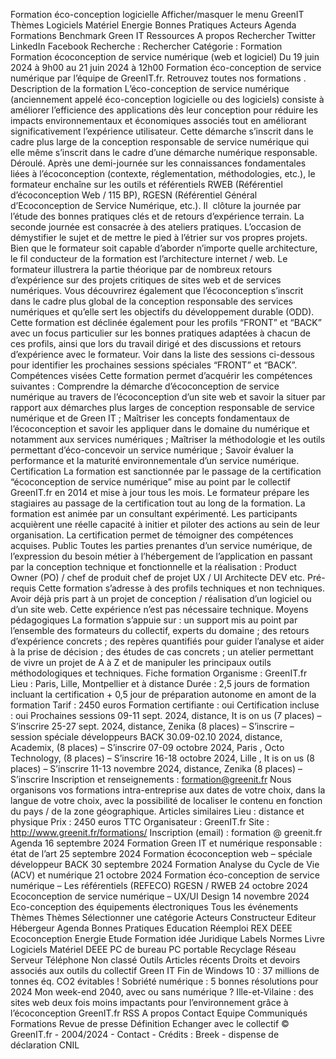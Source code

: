 Formation éco-conception logicielle Afficher/masquer le menu GreenIT Thèmes Logiciels Matériel Energie Bonnes Pratiques Acteurs Agenda Formations Benchmark Green IT Ressources A propos Rechercher Twitter LinkedIn Facebook Recherche : Rechercher Catégorie : Formation Formation écoconception de service numérique (web et logiciel) Du 19 juin 2024 à 9h00 au 21 juin 2024 à 12h00 Formation éco-conception de service numérique par l’équipe de GreenIT.fr. Retrouvez toutes nos formations . Description de la formation L’éco-conception de service numérique (anciennement appelé éco-conception logicielle ou des logiciels) consiste à améliorer l’efficience des applications dès leur conception pour réduire les impacts environnementaux et économiques associés tout en améliorant significativement l’expérience utilisateur. Cette démarche s’inscrit dans le cadre plus large de la conception responsable de service numérique qui elle même s’inscrit dans le cadre d’une démarche numérique responsable. Déroulé. Après une demi-journée sur les connaissances fondamentales liées à l’écoconception (contexte, réglementation, méthodologies, etc.), le formateur enchaîne sur les outils et référentiels RWEB (Référentiel d’écoconception Web / 115 BP), RGESN (Référentiel Général d’Ecoconception de Service Numérique, etc.). Il  clôture la journée par l’étude des bonnes pratiques clés et de retours d’expérience terrain. La seconde journée est consacrée à des ateliers pratiques. L’occasion de démystifier le sujet et de mettre le pied à l’étrier sur vos propres projets. Bien que le formateur soit capable d’aborder n’importe quelle architecture, le fil conducteur de la formation est l’architecture internet / web. Le formateur illustrera la partie théorique par de nombreux retours d’expérience sur des projets critiques de sites web et de services numériques. Vous découvrirez également que l’écoconception s’inscrit dans le cadre plus global de la conception responsable des services numériques et qu’elle sert les objectifs du développement durable (ODD). Cette formation est déclinée également pour les profils “FRONT” et “BACK” avec un focus particulier sur les bonnes pratiques adaptées à chacun de ces profils, ainsi que lors du travail dirigé et des discussions et retours d’expérience avec le formateur. Voir dans la liste des sessions ci-dessous pour identifier les prochaines sessions spéciales “FRONT” et “BACK”. Compétences visées Cette formation permet d’acquérir les compétences suivantes : Comprendre la démarche d’écoconception de service numérique au travers de l’écoconception d’un site web et savoir la situer par rapport aux démarches plus larges de conception responsable de service numérique et de Green IT ; Maîtriser les concepts fondamentaux de l’écoconception et savoir les appliquer dans le domaine du numérique et notamment aux services numériques ; Maîtriser la méthodologie et les outils permettant d’éco-concevoir un service numérique ; Savoir évaluer la performance et la maturité environnementale d’un service numérique. Certification La formation est sanctionnée par le passage de la certification “écoconception de service numérique” mise au point par le collectif GreenIT.fr en 2014 et mise à jour tous les mois. Le formateur prépare les stagiaires au passage de la certification tout au long de la formation. La formation est animée par un consultant expérimenté. Les participants acquièrent une réelle capacité à initier et piloter des actions au sein de leur organisation. La certification permet de témoigner des compétences acquises. Public Toutes les parties prenantes d’un service numérique, de l’expression du besoin métier à l’hébergement de l’application en passant par la conception technique et fonctionnelle et la réalisation : Product Owner (PO) / chef de produit chef de projet UX / UI Architecte DEV etc. Pré-requis Cette formation s’adresse à des profils techniques et non techniques. Avoir déjà pris part à un projet de conception / réalisation d’un logiciel ou d’un site web. Cette expérience n’est pas nécessaire technique. Moyens pédagogiques La formation s’appuie sur : un support mis au point par l’ensemble des formateurs du collectif, experts du domaine ; des retours d’expérience concrets ; des repères quantifiés pour guider l’analyse et aider à la prise de décision ; des études de cas concrets ; un atelier permettant de vivre un projet de A à Z et de manipuler les principaux outils méthodologiques et techniques. Fiche formation Organisme : GreenIT.fr Lieu : Paris, Lille, Montpellier et à distance Durée : 2,5 jours de formation incluant la certification + 0,5 jour de préparation autonome en amont de la formation Tarif : 2450 euros Formation certifiante : oui Certification incluse : oui Prochaines sessions 09-11 sept. 2024, distance, It is on us (7 places) – S’inscrire 25-27 sept. 2024, distance, Zenika (8 places) – S’inscrire – session spéciale développeurs BACK 30.09-02.10 2024, distance, Academix, (8 places) – S’inscrire 07-09 octobre 2024, Paris , Octo Technology, (8 places) – S’inscrire 16-18 octobre 2024, Lille , It is on us (8 places) – S’inscrire 11-13 novembre 2024, distance, Zenika (8 places) – S’inscrire Inscription et renseignements : formation@greenit.fr Nous organisons vos formations intra-entreprise aux dates de votre choix, dans la langue de votre choix, avec la possibilité de localiser le contenu en fonction du pays / de la zone géographique. Articles similaires Lieu : distance et physique Prix : 2450 euros TTC Organisateur : GreenIT.fr Site : http://www.greenit.fr/formations/ Inscription (email) : formation @ greenit.fr Agenda 16 septembre 2024 Formation Green IT et numérique responsable : état de l’art 25 septembre 2024 Formation écoconception web – spéciale développeur BACK 30 septembre 2024 Formation Analyse du Cycle de Vie (ACV) et numérique 21 octobre 2024 Formation éco-conception de service numérique – Les référentiels (REFECO) RGESN / RWEB 24 octobre 2024 Ecoconception de service numérique – UX/UI Design 14 novembre 2024 Eco-conception des équipements électroniques Tous les événements Thèmes Thèmes Sélectionner une catégorie Acteurs Constructeur Editeur Hébergeur Agenda Bonnes Pratiques Education Réemploi REX DEEE Ecoconception Energie Etude Formation idée Juridique Labels Normes Livre Logiciels Matériel DEEE PC de bureau PC portable Recyclage Réseau Serveur Téléphone Non classé Outils Articles récents Droits et devoirs associés aux outils du collectif Green IT Fin de Windows 10 : 37 millions de tonnes éq. CO2 évitables ! Sobriété numérique : 5 bonnes résolutions pour 2024 Mon week-end 2040, avec ou sans numérique ? Ille-et-Vilaine : des sites web deux fois moins impactants pour l’environnement grâce à l’écoconception GreenIT.fr RSS A propos Contact Equipe Communiqués Formations Revue de presse Définition Echanger avec le collectif © GreenIT.fr - 2004/2024 - Contact - Crédits : Breek - dispense de déclaration CNIL